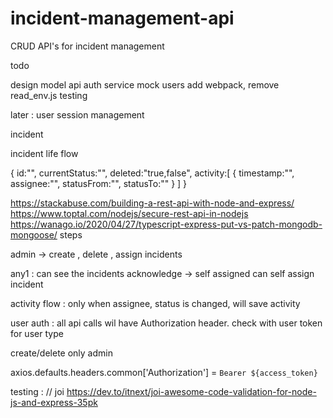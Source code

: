 # incident-management-api

CRUD API's for incident management

todo

design model api auth service mock users add webpack, remove read_env.js testing

later : user session management

incident

incident life flow

{ id:"", currentStatus:"", deleted:"true,false", activity:[ { timestamp:"",
assignee:"", statusFrom:"", statusTo:"" } ] }

https://stackabuse.com/building-a-rest-api-with-node-and-express/
https://www.toptal.com/nodejs/secure-rest-api-in-nodejs
https://wanago.io/2020/04/27/typescript-express-put-vs-patch-mongodb-mongoose/
steps

admin -> create , delete , assign incidents

any1 : can see the incidents acknowledge -> self assigned can self assign
incident

activity flow : only when assignee, status is changed, will save activity

user auth : all api calls wil have Authorization header. check with user token
for user type

create/delete only admin

axios.defaults.headers.common['Authorization'] = `Bearer ${access_token}`

testing : // joi
https://dev.to/itnext/joi-awesome-code-validation-for-node-js-and-express-35pk
